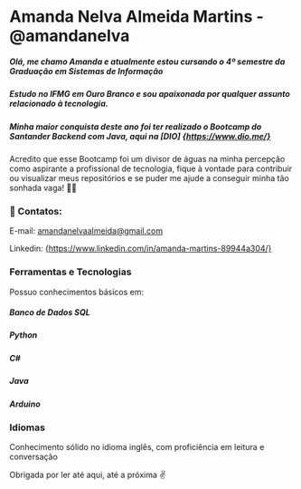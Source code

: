 # Amanda Nelva Almeida Martins - @amandanelva

##### Olá, me chamo Amanda e atualmente estou cursando o 4º semestre da Graduação em Sistemas de Informação
##### Estudo no IFMG em Ouro Branco e sou apaixonada por qualquer assunto relacionado à tecnologia.
#####    Minha maior conquista deste ano foi ter realizado o Bootcamp do Santander Backend com Java, aqui na [DIO] {https://www.dio.me/}

Acredito que esse Bootcamp foi um divisor de águas na minha percepção como aspirante a profissional de tecnologia, fique à vontade para contribuir ou visualizar meus repositórios e se puder me ajude a conseguir minha tão sonhada vaga! 👩‍💻

### 📒 Contatos:

E-mail: amandanelvaalmeida@gmail.com  

Linkedin: {https://www.linkedin.com/in/amanda-martins-89944a304/}

### Ferramentas e Tecnologias

Possuo conhecimentos básicos em:
##### Banco de Dados SQL
##### Python
##### C#
##### Java
##### Arduino

### Idiomas

Conhecimento sólido no idioma inglês, com proficiência em leitura e conversação

Obrigada por ler até aqui, até a próxima ✌️
